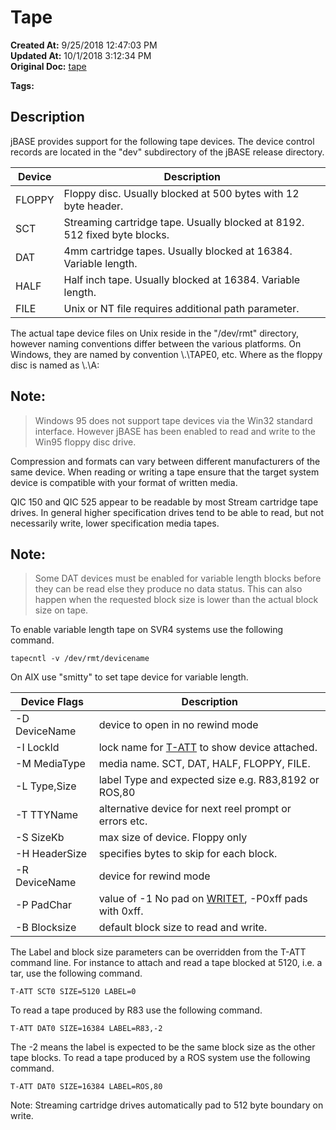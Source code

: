 # Tape

**Created At:** 9/25/2018 12:47:03 PM  
**Updated At:** 10/1/2018 3:12:34 PM  
**Original Doc:** [tape](https://docs.jbase.com/49399-tape/tape)  

**Tags:**
<badge text='devices' vertical='middle' />
<badge text='tape' vertical='middle' />

## Description 

jBASE provides support for the following tape devices. The device control records are located in the "dev" subdirectory of the jBASE release directory.


| Device<br> | Description<br> |
| --- | --- |
| FLOPPY<br> | Floppy disc. Usually blocked at 500 bytes with 12 byte header.<br> |
| SCT<br> | Streaming cartridge tape. Usually blocked at 8192. 512 fixed byte blocks.<br> |
| DAT<br> | 4mm cartridge tapes. Usually blocked at 16384. Variable length.<br> |
| HALF<br> | Half inch tape. Usually blocked at 16384. Variable length.<br> |
| FILE<br> | Unix or NT file requires additional path parameter.<br> |


The actual tape device files on Unix reside in the "/dev/rmt" directory, however naming conventions differ between the various platforms. On Windows, they are named by convention \\.\TAPE0, etc. Where as the floppy disc is named as \\.\A:

## 


## Note: 


> Windows 95 does not support tape devices via the Win32 standard interface. However jBASE has been enabled to read and write to the Win95 floppy disc drive.




Compression and formats can vary between different manufacturers of the same device. When reading or writing a tape ensure that the target system device is compatible with your format of written media.

QIC 150 and QIC 525 appear to be readable by most Stream cartridge tape drives. In general higher specification drives tend to be able to read, but not necessarily write, lower specification media tapes.

## 


## Note: 


> Some DAT devices must be enabled for variable length blocks before they can be read else they produce no data status. This can also happen when the requested block size is lower than the actual block size on tape.


To enable variable length tape on SVR4 systems use the following command.

```
tapecntl -v /dev/rmt/devicename
```

On AIX use "smitty" to set tape device for variable length.


| Device Flags<br> | Description<br> |
| --- | --- |
| -D DeviceName<br> | device to open in no rewind mode<br> |
| -I LockId<br> | lock name for [T-ATT](t-att) to show device attached.<br> |
| -M MediaType<br> | media name. SCT, DAT, HALF, FLOPPY, FILE.<br> |
| -L Type,Size<br> | label Type and expected size e.g. R83,8192 or ROS,80<br> |
| -T TTYName<br> | alternative device for next reel prompt or errors etc.<br> |
| -S SizeKb<br> | max size of device. Floppy only<br> |
| -H HeaderSize<br> | specifies bytes to skip for each block.<br> |
| -R DeviceName<br> | device for rewind mode<br> |
| -P PadChar<br> | value of -1 No pad on [WRITET](279572-writet), -P0xff pads with 0xff.<br> |
| -B Blocksize<br> | default block size to read and write.<br> |


The Label and block size parameters can be overridden from the T-ATT command line. For instance to attach and read a tape blocked at 5120, i.e. a tar, use the following command.

```
T-ATT SCT0 SIZE=5120 LABEL=0
```

To read a tape produced by R83 use the following command.

```
T-ATT DAT0 SIZE=16384 LABEL=R83,-2
```

The -2 means the label is expected to be the same block size as the other tape blocks. To read a tape produced by a ROS system use the following command.

```
T-ATT DAT0 SIZE=16384 LABEL=ROS,80
```

Note: Streaming cartridge drives automatically pad to 512 byte boundary on write.
